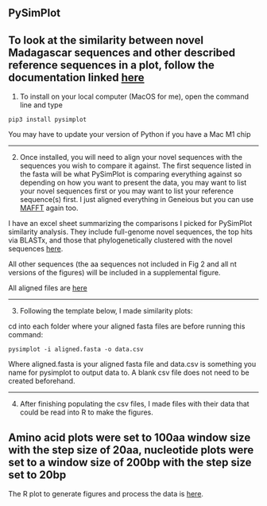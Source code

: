 PySimPlot
---
To look at the similarity between novel Madagascar sequences and other described reference sequences in a plot, follow the documentation linked [here](https://github.com/jonathanrd/pySimPlot)
---
1. To install on your local computer (MacOS for me), open the command line and type

```
pip3 install pysimplot
```
You may have to update your version of Python if you have a Mac M1 chip

---
2. Once installed, you will need to align your novel sequences with the sequences you wish to compare it against. The first sequence listed in the fasta will be what PySimPlot is comparing everything against so depending on how you want to present the data, you may want to list your novel sequences first or you may want to list your reference sequence(s) first. I just aligned everything in Geneious but you can use [MAFFT](https://mafft.cbrc.jp/alignment/software/) again too. 

I have an excel sheet summarizing the comparisons I picked for PySimPlot similarity analysis. They include full-genome novel sequences, the top hits via BLASTx, and those that phylogenetically clustered with the novel sequences [here](https://github.com/brooklabteam/mada-bat-picornavirus/blob/main/PySimPlot/pysimplot_references.xlsx).

All other sequences (the aa sequences not included in Fig 2 and all nt versions of the figures) will be included in a supplemental figure. 

All aligned files are [here](https://github.com/brooklabteam/mada-bat-picornavirus/tree/main/PySimPlot/fastas)

---
3. Following the template below, I made similarity plots:

cd into each folder where your aligned fasta files are before running this command:

```
pysimplot -i aligned.fasta -o data.csv

```

Where aligned.fasta is your aligned fasta file and data.csv is something you name for pysimplot to output data to. A blank csv file does not need to be created beforehand.

---
4. After finishing populating the csv files, I made files with their data that could be read into R to make the figures. 

Amino acid plots were set to 100aa window size with the step size of 20aa, nucleotide plots were set to a window size of 200bp with the step size set to 20bp
---

The R plot to generate figures and process the data is [here](https://github.com/brooklabteam/mada-bat-picornavirus/blob/main/PySimPlot/pysimplot_plotting.R).
